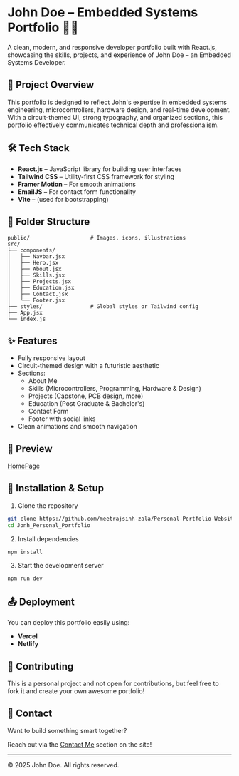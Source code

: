 # John Doe – Embedded Systems Portfolio 👨‍💻

A clean, modern, and responsive developer portfolio built with React.js, showcasing the skills, projects, and experience of John Doe – an Embedded Systems Developer.

## 🚀 Project Overview

This portfolio is designed to reflect John's expertise in embedded systems engineering, microcontrollers, hardware design, and real-time development. With a circuit-themed UI, strong typography, and organized sections, this portfolio effectively communicates technical depth and professionalism.

## 🛠 Tech Stack

- **React.js** – JavaScript library for building user interfaces
- **Tailwind CSS** – Utility-first CSS framework for styling
- **Framer Motion** – For smooth animations
- **EmailJS** – For contact form functionality
- **Vite** – (used for bootstrapping)

## 📂 Folder Structure

```
public/                   # Images, icons, illustrations
src/
├── components/
│   ├── Navbar.jsx
│   ├── Hero.jsx
│   ├── About.jsx
│   ├── Skills.jsx
│   ├── Projects.jsx
│   ├── Education.jsx
│   ├── Contact.jsx
│   └── Footer.jsx
├── styles/               # Global styles or Tailwind config
├── App.jsx
└── index.js
```

## ✨ Features

- Fully responsive layout
- Circuit-themed design with a futuristic aesthetic
- Sections:
  - About Me
  - Skills (Microcontrollers, Programming, Hardware & Design)
  - Projects (Capstone, PCB design, more)
  - Education (Post Graduate & Bachelor's)
  - Contact Form
  - Footer with social links
- Clean animations and smooth navigation

## 📸 Preview

[HomePage](https://personal-portfolio-website-henna-seven.vercel.app/)

## 🔧 Installation & Setup

1. Clone the repository

```bash
git clone https://github.com/meetrajsinh-zala/Personal-Portfolio-Website
cd Jonh_Personal_Portfolio
```

2. Install dependencies

```bash
npm install
```

3. Start the development server

```bash
npm run dev
```

## 📤 Deployment

You can deploy this portfolio easily using:

- **Vercel**
- **Netlify**

## 🤝 Contributing

This is a personal project and not open for contributions, but feel free to fork it and create your own awesome portfolio!

## 📧 Contact

Want to build something smart together?

Reach out via the [Contact Me](https://personal-portfolio-website-henna-seven.vercel.app#contact) section on the site!

---

© 2025 John Doe. All rights reserved.
